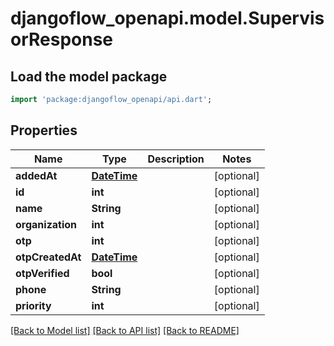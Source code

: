 # djangoflow_openapi.model.SupervisorResponse

## Load the model package
```dart
import 'package:djangoflow_openapi/api.dart';
```

## Properties
Name | Type | Description | Notes
------------ | ------------- | ------------- | -------------
**addedAt** | [**DateTime**](DateTime.md) |  | [optional] 
**id** | **int** |  | [optional] 
**name** | **String** |  | [optional] 
**organization** | **int** |  | [optional] 
**otp** | **int** |  | [optional] 
**otpCreatedAt** | [**DateTime**](DateTime.md) |  | [optional] 
**otpVerified** | **bool** |  | [optional] 
**phone** | **String** |  | [optional] 
**priority** | **int** |  | [optional] 

[[Back to Model list]](../README.md#documentation-for-models) [[Back to API list]](../README.md#documentation-for-api-endpoints) [[Back to README]](../README.md)



